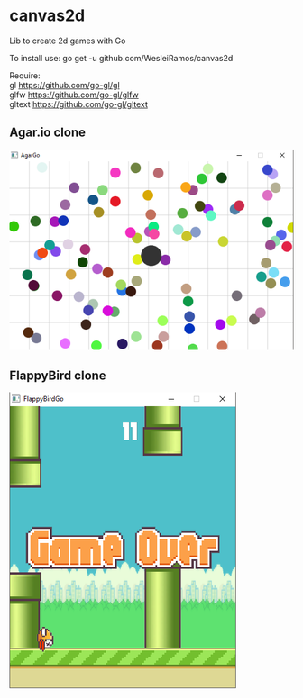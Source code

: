 # canvas2d
Lib to create 2d games with Go

To install use: go get -u github.com/WesleiRamos/canvas2d

Require:<br>
  gl https://github.com/go-gl/gl<br>
  glfw https://github.com/go-gl/glfw<br>
  gltext https://github.com/go-gl/gltext<br>

## Agar.io clone<br>
![example1](https://github.com/WesleiRamos/canvas2d/blob/master/exemplos/agargo.png)

## FlappyBird clone<br>
![example2](https://github.com/WesleiRamos/canvas2d/blob/master/exemplos/FlappyBird.png)
